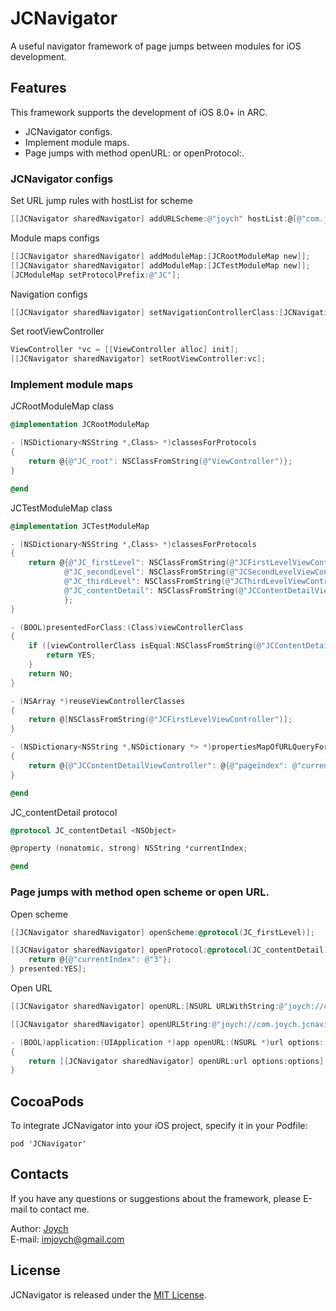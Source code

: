 # JCNavigator
A useful navigator framework of page jumps between modules for iOS development.

## Features
This framework supports the development of iOS 8.0+ in ARC.

* JCNavigator configs.
* Implement module maps.
* Page jumps with method openURL: or openProtocol:.

### JCNavigator configs

Set URL jump rules with hostList for scheme
```objective-c
[[JCNavigator sharedNavigator] addURLScheme:@"joych" hostList:@[@"com.joych.JCNavigatorDemo"]];
```

Module maps configs
```objective-c
[[JCNavigator sharedNavigator] addModuleMap:[JCRootModuleMap new]];
[[JCNavigator sharedNavigator] addModuleMap:[JCTestModuleMap new]];
[JCModuleMap setProtocolPrefix:@"JC"];
```

Navigation configs
```objective-c
[[JCNavigator sharedNavigator] setNavigationControllerClass:[JCNavigationController class]];
```

Set rootViewController
```objective-c
ViewController *vc = [[ViewController alloc] init];
[[JCNavigator sharedNavigator] setRootViewController:vc];
```

### Implement module maps

JCRootModuleMap class
```objective-c
@implementation JCRootModuleMap

- (NSDictionary<NSString *,Class> *)classesForProtocols
{
    return @{@"JC_root": NSClassFromString(@"ViewController")};
}

@end
```

JCTestModuleMap class
```objective-c
@implementation JCTestModuleMap

- (NSDictionary<NSString *,Class> *)classesForProtocols
{
    return @{@"JC_firstLevel": NSClassFromString(@"JCFirstLevelViewController"),
            @"JC_secondLevel": NSClassFromString(@"JCSecondLevelViewController"),
            @"JC_thirdLevel": NSClassFromString(@"JCThirdLevelViewController"),
            @"JC_contentDetail": NSClassFromString(@"JCContentDetailViewController"),
            };
}

- (BOOL)presentedForClass:(Class)viewControllerClass
{
    if ([viewControllerClass isEqual:NSClassFromString(@"JCContentDetailViewController")]) {
        return YES;
    }
    return NO;
}

- (NSArray *)reuseViewControllerClasses
{
    return @[NSClassFromString(@"JCFirstLevelViewController")];
}

- (NSDictionary<NSString *,NSDictionary *> *)propertiesMapOfURLQueryForClasses
{
    return @{@"JCContentDetailViewController": @{@"pageindex": @"currentIndex"}};
}

@end
```

JC_contentDetail protocol
```objective-c
@protocol JC_contentDetail <NSObject>

@property (nonatomic, strong) NSString *currentIndex;

@end
```

### Page jumps with method open scheme or open URL.

Open scheme
```objective-c
[[JCNavigator sharedNavigator] openScheme:@protocol(JC_firstLevel)];

[[JCNavigator sharedNavigator] openProtocol:@protocol(JC_contentDetail) propertiesBlock:^NSDictionary *{
    return @{@"currentIndex": @"3"};
} presented:YES];
```

Open URL
```objective-c
[[JCNavigator sharedNavigator] openURL:[NSURL URLWithString:@"joych://com.joych.JCNavigatorDemo/secondlevel"]];

[[JCNavigator sharedNavigator] openURLString:@"joych://com.joych.jcnavigatordemo/contentdetail?pageindex=1"];
```
```objective-c
- (BOOL)application:(UIApplication *)app openURL:(NSURL *)url options:(NSDictionary<UIApplicationOpenURLOptionsKey, id> *)options
{
    return [[JCNavigator sharedNavigator] openURL:url options:options];
}
```

## CocoaPods
To integrate JCNavigator into your iOS project, specify it in your Podfile:

    pod 'JCNavigator'

## Contacts
If you have any questions or suggestions about the framework, please E-mail to contact me.

Author: [Joych](https://github.com/imjoych)    
E-mail: imjoych@gmail.com

## License
JCNavigator is released under the [MIT License](https://github.com/imjoych/JCNavigator/blob/master/LICENSE).

